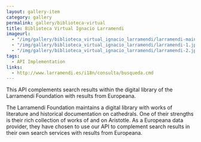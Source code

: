 ```yaml
---
layout: gallery-item
category: gallery
permalink: gallery/biblioteca-virtual
title: Biblioteca Virtual Ignacio Larramendi
imageurl: 
  - "/img/gallery/biblioteca_virtual_ignacio_larramendi/larramendi-main.jpg"
  - "/img/gallery/biblioteca_virtual_ignacio_larramendi/larramendi-1.jpg"
  - "/img/gallery/biblioteca_virtual_ignacio_larramendi/larramendi-2.jpg"
tags: 
  - API Implementation
links:
  - http://www.larramendi.es/i18n/consulta/busqueda.cmd
---
```


This API complements search results within the digital library of the Larramendi Foundation with results from Europeana.

The Larramendi Foundation maintains a digital library with works of literature and historical documentation on cathedrals. One of their strengths is their rich collection of works of and on Aristotle. As a Europeana data provider, they have chosen to use our API to complement search results in their own search services with results from Europeana.
